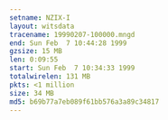 ```yaml
---
setname: NZIX-I
layout: witsdata
tracename: 19990207-100000.mngd
end: Sun Feb  7 10:44:28 1999
gzsize: 15 MB
len: 0:09:55
start: Sun Feb  7 10:34:33 1999
totalwirelen: 131 MB
pkts: <1 million
size: 34 MB
md5: b69b77a7eb089f61bb576a3a89c34817
---
```

